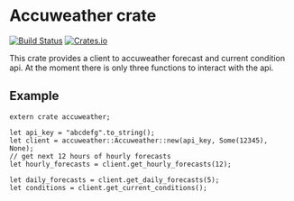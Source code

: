 # Accuweather crate
[![Build Status](https://travis-ci.org/gaetronik/accuweather.svg)](https://travis-ci.org/gaetronik/accuweather)
[![Crates.io](https://img.shields.io/crates/v/accuweather.svg)](https://crates.io/crates/accuweather)

This crate provides a client to accuweather forecast and current condition api.
At the moment there is only three functions to interact with the api.

## Example
```
extern crate accuweather;

let api_key = "abcdefg".to_string();
let client = accuweather::Accuweather::new(api_key, Some(12345), None);
// get next 12 hours of hourly forecasts
let hourly_forecasts = client.get_hourly_forecasts(12);

let daily_forecasts = client.get_daily_forecasts(5);
let conditions = client.get_current_conditions();
```
